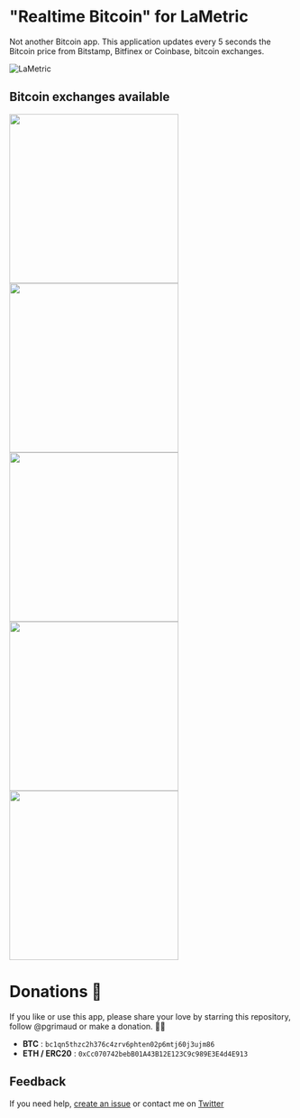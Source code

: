 # "Realtime Bitcoin" for LaMetric

Not another Bitcoin app.
This application updates every 5 seconds the Bitcoin price from Bitstamp, Bitfinex or Coinbase, bitcoin exchanges.

![LaMetric](https://raw.githubusercontent.com/pgrimaud/lametric-bitcoin-realtime/master/images/app.jpg)

## Bitcoin exchanges available

<img  style="width: 300px" src="https://raw.githubusercontent.com/pgrimaud/lametric-bitcoin-realtime/master/images/bitfinex.jpg">

<img  style="width: 300px" src="https://raw.githubusercontent.com/pgrimaud/lametric-bitcoin-realtime/master/images/bitstamp.jpg">

<img  style="width: 300px" src="https://raw.githubusercontent.com/pgrimaud/lametric-bitcoin-realtime/master/images/coinbase.jpg">

<img  style="width: 300px" src="https://github.com/pgrimaud/lametric-cryptocurrencies/assets/55425039/cf2da6bc-e7eb-4892-88bc-92c2848ed501">

<img  style="width: 300px" src="https://github.com/pgrimaud/lametric-cryptocurrencies/assets/55425039/67802862-9b89-47ff-a794-15e434b08eac">


# Donations 🙏

If you like or use this app, please share your love by starring this repository, follow @pgrimaud or make a donation. 🙏💓

- **BTC** : `bc1qn5thzc2h376c4zrv6phten02p6mtj60j3ujm86`
- **ETH / ERC20** : `0xCc070742bebB01A43B12E123C9c989E3E4d4E913`

## Feedback

If you need help, [create an issue](https://github.com/pgrimaud/lametric-bitcoin-realtime/issues) or contact me on [Twitter](http://twitter.com/pgrimaud_)
